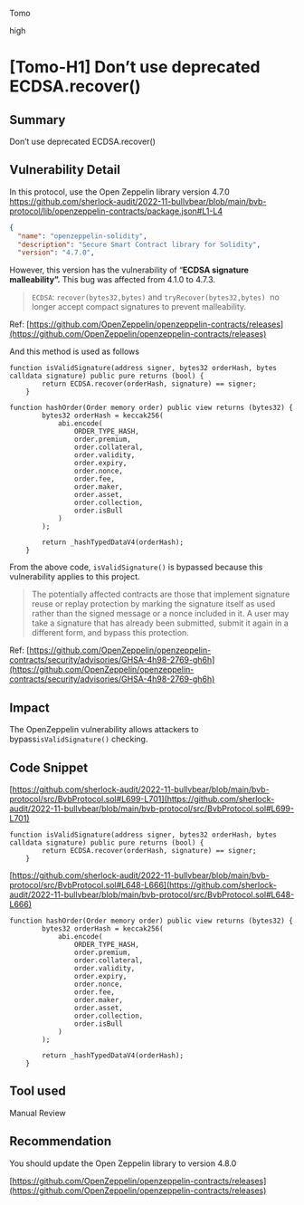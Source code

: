 Tomo

high

# [Tomo-H1] Don’t use deprecated ECDSA.recover()

## Summary

Don’t use deprecated ECDSA.recover()

## Vulnerability Detail

In this protocol, use the Open Zeppelin library version 4.7.0
https://github.com/sherlock-audit/2022-11-bullvbear/blob/main/bvb-protocol/lib/openzeppelin-contracts/package.json#L1-L4
```json
{
  "name": "openzeppelin-solidity",
  "description": "Secure Smart Contract library for Solidity",
  "version": "4.7.0",
```

However, this version has the vulnerability of “**ECDSA signature malleability”.** This bug was affected from 4.1.0 to 4.7.3.

> `ECDSA`: `recover(bytes32,bytes)` and `tryRecover(bytes32,bytes)`
 no longer accept compact signatures to prevent malleability.
> 

Ref: [https://github.com/OpenZeppelin/openzeppelin-contracts/releases](https://github.com/OpenZeppelin/openzeppelin-contracts/releases)

And this method is used as follows

```solidity
function isValidSignature(address signer, bytes32 orderHash, bytes calldata signature) public pure returns (bool) {
        return ECDSA.recover(orderHash, signature) == signer;
    }
```

```solidity
function hashOrder(Order memory order) public view returns (bytes32) {
        bytes32 orderHash = keccak256(
            abi.encode(
                ORDER_TYPE_HASH,
                order.premium,
                order.collateral,
                order.validity,
                order.expiry,
                order.nonce,
                order.fee,
                order.maker,
                order.asset,
                order.collection,
                order.isBull
            )
        );

        return _hashTypedDataV4(orderHash);
    }

```

From the above code, `isValidSignature()` is bypassed because this vulnerability applies to this project.

> The potentially affected contracts are those that implement signature reuse or replay protection by marking the signature itself as used rather than the signed message or a nonce included in it. A user may take a signature that has already been submitted, submit it again in a different form, and bypass this protection.
> 

Ref: [https://github.com/OpenZeppelin/openzeppelin-contracts/security/advisories/GHSA-4h98-2769-gh6h](https://github.com/OpenZeppelin/openzeppelin-contracts/security/advisories/GHSA-4h98-2769-gh6h)

## Impact
The OpenZeppelin vulnerability allows attackers to bypass`isValidSignature()` checking.

## Code Snippet

[https://github.com/sherlock-audit/2022-11-bullvbear/blob/main/bvb-protocol/src/BvbProtocol.sol#L699-L701](https://github.com/sherlock-audit/2022-11-bullvbear/blob/main/bvb-protocol/src/BvbProtocol.sol#L699-L701)

```solidity
function isValidSignature(address signer, bytes32 orderHash, bytes calldata signature) public pure returns (bool) {
        return ECDSA.recover(orderHash, signature) == signer;
    }
```

[https://github.com/sherlock-audit/2022-11-bullvbear/blob/main/bvb-protocol/src/BvbProtocol.sol#L648-L666](https://github.com/sherlock-audit/2022-11-bullvbear/blob/main/bvb-protocol/src/BvbProtocol.sol#L648-L666)

```solidity
function hashOrder(Order memory order) public view returns (bytes32) {
        bytes32 orderHash = keccak256(
            abi.encode(
                ORDER_TYPE_HASH,
                order.premium,
                order.collateral,
                order.validity,
                order.expiry,
                order.nonce,
                order.fee,
                order.maker,
                order.asset,
                order.collection,
                order.isBull
            )
        );

        return _hashTypedDataV4(orderHash);
    }

```

## Tool used

Manual Review

## Recommendation

You should update the Open Zeppelin library to version 4.8.0

[https://github.com/OpenZeppelin/openzeppelin-contracts/releases](https://github.com/OpenZeppelin/openzeppelin-contracts/releases)
